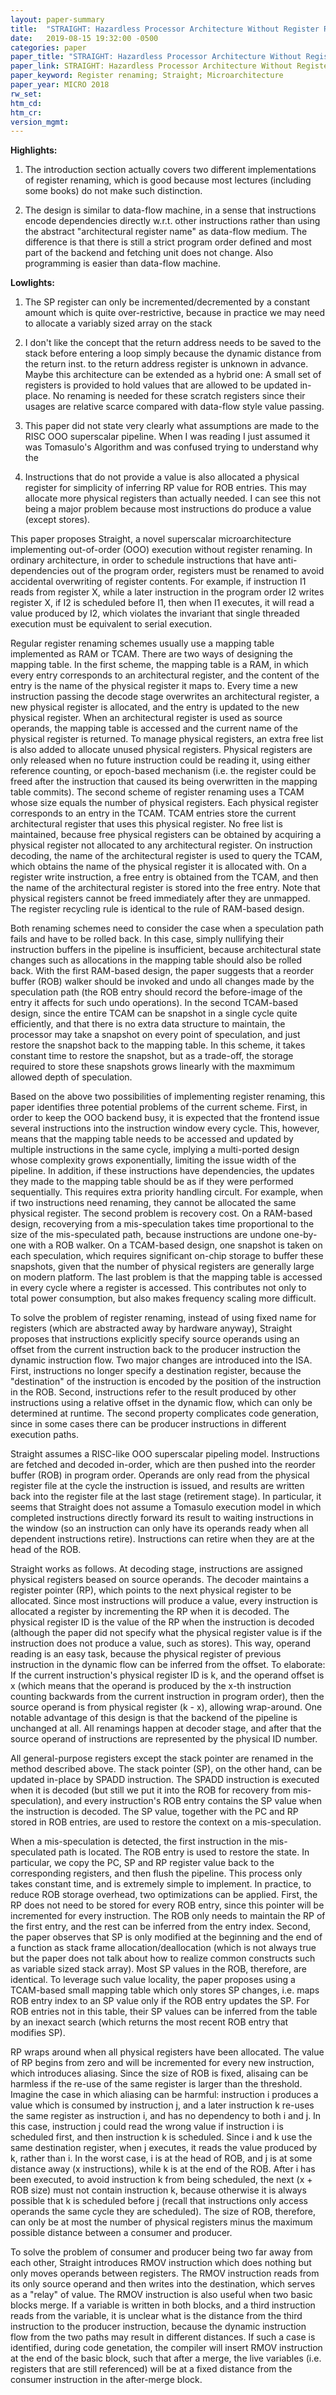 ```yaml
---
layout: paper-summary
title:  "STRAIGHT: Hazardless Processor Architecture Without Register Renaming"
date:   2019-08-15 19:32:00 -0500
categories: paper
paper_title: "STRAIGHT: Hazardless Processor Architecture Without Register Renaming"
paper_link: STRAIGHT: Hazardless Processor Architecture Without Register Renaming
paper_keyword: Register renaming; Straight; Microarchitecture
paper_year: MICRO 2018
rw_set: 
htm_cd: 
htm_cr: 
version_mgmt: 
---
```


**Highlights:**

1. The introduction section actually covers two different implementations of register renaming, which is good because
   most lectures (including some books) do not make such distinction.

2. The design is similar to data-flow machine, in a sense that instructions encode dependencies directly w.r.t. other 
   instructions rather than using the abstract "architectural register name" as data-flow medium. The difference is that
   there is still a strict program order defined and most part of the backend and fetching unit does not change. Also
   programming is easier than data-flow machine.

**Lowlights:**

1. The SP register can only be incremented/decremented by a constant amount which is quite over-restrictive, because 
   in practice we may need to allocate a variably sized array on the stack

2. I don't like the concept that the return address needs to be saved to the stack before entering a loop simply
   because the dynamic distance from the return inst. to the return address register is unknown in advance. Maybe 
   this architecture can be extended as a hybrid one: A small set of registers is provided to hold values that are 
   allowed to be updated in-place. No renaming is needed for these scratch registers since their usages are relative
   scarce compared with data-flow style value passing.

3. This paper did not state very clearly what assumptions are made to the RISC OOO superscalar pipeline. When I was 
   reading I just assumed it was Tomasulo's Algorithm and was confused trying to understand why the 

4. Instructions that do not provide a value is also allocated a physical register for simplicity of inferring RP value
   for ROB entries. This may allocate more physical registers than actually needed. I can see this not being a major 
   problem because most instructions do produce a value (except stores).

This paper proposes Straight, a novel superscalar microarchitecture implementing out-of-order (OOO) execution without
register renaming. In ordinary architecture, in order to schedule instructions that have anti-dependencies out of the 
program order, registers must be renamed to avoid accidental overwriting of register contents. For example, if 
instruction I1 reads from register X, while a later instruction in the program order I2 writes register X, if I2 is 
scheduled before I1, then when I1 executes, it will read a value produced by I2, which violates the invariant that
single threaded execution must be equivalent to serial execution.

Regular register renaming schemes usually use a mapping table implemented as RAM or TCAM. There are two ways of designing
the mapping table. In the first scheme, the mapping table is a RAM, in which every entry corresponds to an architectural register,
and the content of the entry is the name of the physical register it maps to. Every time a new instruction passing the decode
stage overwrites an architectural register, a new physical register is allocated, and the entry is updated to the new
physical register. When an architectural register is used as source operands, the mapping table is accessed and the 
current name of the physical register is returned. To manage physical registers, an extra free list is also added to
allocate unused physical registers. Physical registers are only released when no future instruction could be reading it, using
either reference counting, or epoch-based mechanism (i.e. the register could be freed after the instruction that caused
its being overwritten in the mapping table commits). The second scheme of register renaming uses a TCAM whose size equals the 
number of physical registers. Each physical register corresponds to an entry in the TCAM. TCAM entries store the current 
architectural register that uses this physical register. No free list is maintained, because free physical registers 
can be obtained by acquiring a physical register not allocated to any architectural register. On instruction decoding,
the name of the architectural register is used to query the TCAM, which obtains the name of the physical register it is 
allocated with. On a register write instruction, a free entry is obtained from the TCAM, and then the name of the 
architectural register is stored into the free entry. Note that physical registers cannot be freed immediately after 
they are unmapped. The register recycling rule is identical to the rule of RAM-based design.

Both renaming schemes need to consider the case when a speculation path fails and have to be rolled back. In this case,
simply nullifying their instruction buffers in the pipeline is insufficient, because architectural state changes such
as allocations in the mapping table should also be rolled back. With the first RAM-based design, the paper suggests that 
a reorder buffer (ROB) walker should be invoked and undo all changes made by the speculation path (the ROB entry should 
record the before-image of the entry it affects for such undo operations). In the second TCAM-based design, since the 
entire TCAM can be snapshot in a single cycle quite efficiently, and that there is no extra data structure to maintain, 
the processor may take a snapshot on every point of speculation, and just restore the snapshot back to the mapping table.
In this scheme, it takes constant time to restore the snapshot, but as a trade-off, the storage required to store these
snapshots grows linearly with the maxmimum allowed depth of speculation.

Based on the above two possibilities of implementing register renaming, this paper identifies three potential problems
of the current scheme. First, in order to keep the OOO backend busy, it is expected that the frontend issue several
instructions into the instruction window every cycle. This, however, means that the mapping table needs to be accessed
and updated by multiple instructions in the same cycle, implying a multi-ported design whose complexity grows exponentially,
limiting the issue width of the pipeline. 
In addition, if these instructions have dependencies, the updates they made to the mapping table should be as if they were 
performed sequentially. This requires extra priority handling circult. For example, when if two instructions need renaming, 
they cannot be allocated the same physical register. The second problem is recovery cost. On a RAM-based design, recoverying
from a mis-speculation takes time proportional to the size of the mis-speculated path, because instructions are undone
one-by-one with a ROB walker. On a TCAM-based design, one snapshot is taken on each speculation, which requires significant
on-chip storage to buffer these snapshots, given that the number of physical registers are generally large on modern platform. 
The last problem is that the mapping table is accessed in every cycle where a register is accessed. This contributes not only to 
total power consumption, but also makes frequency scaling more difficult.

To solve the problem of register renaming, instead of using fixed name for registers (which are abstracted away by hardware 
anyway), Straight proposes that instructions explicitly specify source operands using an offset from the current instruction
back to the producer instruction the dynamic instruction flow. Two major changes are introduced into the ISA. First,
instructions no longer specify a destination register, because the "destination" of the instruction is encoded by the position
of the instruction in the ROB. Second, instructions refer to the result produced by other instructions using a relative offset
in the dynamic flow, which can only be determined at runtime. The second property complicates code generation, since in
some cases there can be producer instructions in different execution paths.

Straight assumes a RISC-like OOO superscalar pipeling model. Instructions are fetched and decoded in-order, which are then
pushed into the reorder buffer (ROB) in program order. Operands are only read from the physical register file at the cycle 
the instruction is issued, and results are written back into the register file at the last stage (retirement stage). In
particular, it seems that Straight does not assume a Tomasulo execution model in which completed instructions directly
forward its result to waiting instructions in the window (so an instruction can only have its operands ready when all dependent
instructions retire). Instructions can retire when they are at the head of the ROB.

Straight works as follows. At decoding stage, instructions are assigned physical registers beased on source operands.
The decoder maintains a register pointer (RP), which points to the next physical register to be allocated. Since 
most instructions will produce a value, every instruction is allocated a register by incrementing the RP when it is decoded.
The physical register ID is the value of the RP when the instruction is decoded (although the paper did not specify
what the physical register value is if the instruction does not produce a value, such as stores). This way, operand reading
is an easy task, because the physical register of previous instruction in the dynamic flow can be inferred from the offset.
To elaborate: If the current instruction's physical register ID is k, and the operand offset is x (which means that the 
operand is produced by the x-th instruction counting backwards from the current instruction in program order), then the 
source operand is from physical register (k - x), allowing wrap-around. One notable advantage of this design is that the 
backend of the pipeline is unchanged at all. All renamings happen at decoder stage, and after that the source operand of 
instructions are represented by the physical ID number.

All general-purpose registers except the stack pointer are renamed in the method described above. The stack pointer (SP),
on the other hand, can be updated in-place by SPADD instruction. The SPADD instruction is executed when it is decoded
(but still we put it into the ROB for recovery from mis-speculation),
and every instruction's ROB entry contains the SP value when the instruction is decoded. The SP value, together with the 
PC and RP stored in ROB entries, are used to restore the context on a mis-speculation.

When a mis-speculation is detected, the first instruction in the mis-speculated path is located. The ROB entry is used to
restore the state. In particular, we copy the PC, SP and RP register value back to the corresponding registers, and then flush
the pipeline. This process only takes constant time, and is extremely simple to implement. In practice, to reduce ROB 
storage overhead, two optimizations can be applied. First, the RP does not need to be stored for every ROB entry, since 
this pointer will be incremented for every instruction. The ROB only needs to maintain the RP of the first entry, and the 
rest can be inferred from the entry index. Second, the paper observes that SP is only modified at the beginning and the 
end of a function as stack frame allocation/deallocation (which is not always true but the paper does not talk about how 
to realize common constructs such as variable sized stack array). Most SP values in the ROB, therefore, are identical.
To leverage such value locality, the paper proposes using a TCAM-based small mapping table which only stores SP changes, 
i.e. maps ROB entry index to an SP value only if the ROB entry updates the SP. For ROB entries not in this table, their 
SP values can be inferred from the table by an inexact search (which returns the most recent ROB entry that modifies SP).

RP wraps around when all physical registers have been allocated. The value of RP begins from zero and will be incremented 
for every new instruction, which introduces aliasing. Since the size of ROB is fixed, alisaing can be harmless if the 
re-use of the same register is larger than the threshold. Imagine the case in which aliasing can be harmful: instruction i produces
a value which is consumed by instruction j, and a later instruction k re-uses the same register as instruction i, and has no
dependency to both i and j. In this case, instruction j could read the wrong value if instruction i is scheduled first,
and then instruction k is scheduled. Since i and k use the same destination register, when j executes, it reads the 
value produced by k, rather than i. In the worst case, i is at the head of ROB, and j is at some distance away (x instructions), 
while k is at the end of the ROB. After i has been executed, to avoid instruction k from being scheduled, the next 
(x + ROB size) must not contain instruction k, because otherwise it is always possible that k is scheduled before j
(recall that instructions only access operands the same cycle they are scheduled). The size of ROB, therefore, can only
be at most the number of physical registers minus the maximum possible distance between a consumer and producer.

To solve the problem of consumer and producer being two far away from each other, Straight introduces RMOV instruction
which does nothing but only moves operands between registers. The RMOV instruction reads from its only source operand and 
then writes into the destination, which serves as a "relay" of value. The RMOV instruction is also useful when two basic 
blocks merge. If a variable is written in both blocks, and a third instruction reads from the variable, it is unclear
what is the distance from the third instruction to the producer instruction, because the dynamic instruction flow
from the two paths may result in different distances. If such a case is identified, during code genetation, the compiler
will insert RMOV instruction at the end of the basic block, such that after a merge, the live variables (i.e. registers 
that are still referenced) will be at a fixed distance from the consumer instruction in the after-merge block.